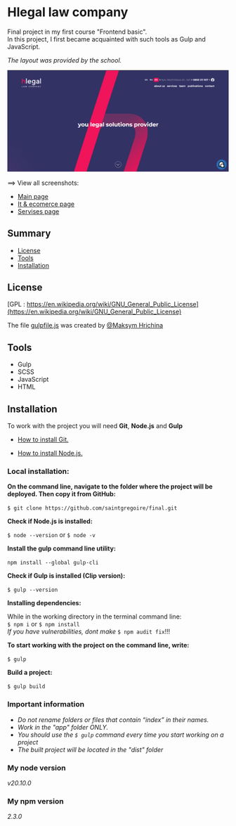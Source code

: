# Hlegal law company
Final project in my first course "Frontend basic".<br/>
In this project, I first became acquainted with such tools as Gulp and JavaScript.

*The layout was provided by the school.*

![main screen](./_docs/images/main_screen.png)

==> View all screenshots:
- [Main page](./_docs/MainPage.md)
- [It & ecomerce page](./_docs/ItEcommerce.md)
- [Servises page](./_docs/Services.md)

## Summary

- [License](#license)
- [Tools](#tools)
- [Installation](#installation)

## License

[GPL : https://en.wikipedia.org/wiki/GNU_General_Public_License](https://en.wikipedia.org/wiki/GNU_General_Public_License)

The file [gulpfile.js](./gulpfile.js) was created by [@Maksym Hrichina](https://github.com/Grinch3214)

## Tools

- Gulp
- SCSS
- JavaScript
- HTML

## Installation

To work with the project you will need **Git**, **Node.js** and **Gulp**

* [How to install Git.](https://git-scm.com/book/en/v2/Getting-Started-Installing-Git)

* [How to install Node.js.](https://nodejs.org/en/download)

### Local installation:

**On the command line, navigate to the folder where the project will be deployed. Then copy it from GitHub:**

`$ git clone https://github.com/saintgregoire/final.git`

**Check if Node.js is installed:**

`$ node --version` or `$ node -v`

**Install the gulp command line utility:**

`npm install --global gulp-cli`

**Check if Gulp is installed (Clip version):**

`$ gulp --version`

**Installing dependencies:**

While in the working directory in the terminal command line:<br/>
`$ npm i` or `$ npm install`<br/>
*If you have vulnerabilities, dont make* `$ npm audit fix`!!!

**To start working with the project on the command line, write:**

`$ gulp`

**Build a project:**

`$ gulp build`


### Important information
- *Do not rename folders or files that contain “index” in their names.*
- *Work in the "app" folder ONLY.*
- *You should use the `$ gulp` command every time you start working on a project*
- *The built project will be located in the "dist" folder*


### My node version 
*v20.10.0*

### My npm version
*2.3.0*

